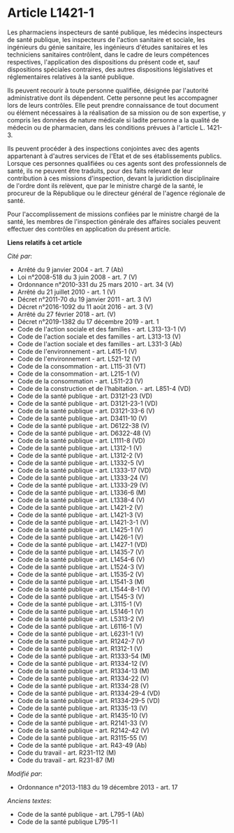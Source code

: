 # Article L1421-1

Les pharmaciens inspecteurs de santé publique, les médecins inspecteurs de santé publique, les inspecteurs de l'action
sanitaire et sociale, les ingénieurs du génie sanitaire, les ingénieurs d'études sanitaires et les techniciens sanitaires
contrôlent, dans le cadre de leurs compétences respectives, l'application des dispositions du présent code et, sauf
dispositions spéciales contraires, des autres dispositions législatives et réglementaires relatives à la santé publique. 

Ils peuvent recourir à toute personne qualifiée, désignée par l'autorité administrative dont ils dépendent. Cette personne
peut les accompagner lors de leurs contrôles. Elle peut prendre connaissance de tout document ou élément nécessaires à la
réalisation de sa mission ou de son expertise, y compris les données de nature médicale si ladite personne a la qualité de
médecin ou de pharmacien, dans les conditions prévues à l'article L. 1421-3. 

Ils peuvent procéder à des inspections conjointes avec des agents appartenant à d'autres services de l'Etat et de ses
établissements publics. Lorsque ces personnes qualifiées ou ces agents sont des professionnels de santé, ils ne peuvent être
traduits, pour des faits relevant de leur contribution à ces missions d'inspection, devant la juridiction disciplinaire de
l'ordre dont ils relèvent, que par le ministre chargé de la santé, le procureur de la République ou le directeur général de
l'agence régionale de santé. 

Pour l'accomplissement de missions confiées par le ministre chargé de la santé, les membres de l'inspection générale des
affaires sociales peuvent effectuer des contrôles en application du présent article.

**Liens relatifs à cet article**

_Cité par_:

  - Arrêté du 9 janvier 2004 - art. 7 (Ab)
  - Loi n°2008-518 du 3 juin 2008 - art. 7 (V)
  - Ordonnance n°2010-331 du 25 mars 2010 - art. 34 (V)
  - Arrêté du 21 juillet 2010 - art. 1 (V)
  - Décret n°2011-70 du 19 janvier 2011 - art. 3 (V)
  - Décret n°2016-1092 du 11 août 2016 - art. 3 (V)
  - Arrêté du 27 février 2018 - art. (V)
  - Décret n°2019-1382 du 17 décembre 2019 - art. 1
  - Code de l'action sociale et des familles - art.  L313-13-1 (V)
  - Code de l'action sociale et des familles - art. L313-13 (V)
  - Code de l'action sociale et des familles - art. L331-3 (Ab)
  - Code de l'environnement - art. L415-1 (V)
  - Code de l'environnement - art. L521-12 (V)
  - Code de la consommation - art. L115-31 (VT)
  - Code de la consommation - art. L215-1 (V)
  - Code de la consommation - art. L511-23 (V)
  - Code de la construction et de l'habitation. - art. L851-4 (VD)
  - Code de la santé publique - art. D3121-23 (VD)
  - Code de la santé publique - art. D3121-23-1 (VD)
  - Code de la santé publique - art. D3121-33-6 (V)
  - Code de la santé publique - art. D3411-10 (V)
  - Code de la santé publique - art. D6122-38 (V)
  - Code de la santé publique - art. D6322-48 (V)
  - Code de la santé publique - art. L1111-8 (VD)
  - Code de la santé publique - art. L1312-1 (V)
  - Code de la santé publique - art. L1312-2 (V)
  - Code de la santé publique - art. L1332-5 (V)
  - Code de la santé publique - art. L1333-17 (VD)
  - Code de la santé publique - art. L1333-24 (V)
  - Code de la santé publique - art. L1333-29 (V)
  - Code de la santé publique - art. L1336-6 (M)
  - Code de la santé publique - art. L1338-4 (V)
  - Code de la santé publique - art. L1421-2 (V)
  - Code de la santé publique - art. L1421-3 (V)
  - Code de la santé publique - art. L1421-3-1 (V)
  - Code de la santé publique - art. L1425-1 (V)
  - Code de la santé publique - art. L1426-1 (V)
  - Code de la santé publique - art. L1427-1 (VD)
  - Code de la santé publique - art. L1435-7 (V)
  - Code de la santé publique - art. L1454-6 (V)
  - Code de la santé publique - art. L1524-3 (V)
  - Code de la santé publique - art. L1535-2 (V)
  - Code de la santé publique - art. L1541-3 (M)
  - Code de la santé publique - art. L1544-8-1 (V)
  - Code de la santé publique - art. L1545-3 (V)
  - Code de la santé publique - art. L3115-1 (V)
  - Code de la santé publique - art. L5146-1 (V)
  - Code de la santé publique - art. L5313-2 (V)
  - Code de la santé publique - art. L6116-1 (V)
  - Code de la santé publique - art. L6231-1 (V)
  - Code de la santé publique - art. R1242-7 (V)
  - Code de la santé publique - art. R1312-1 (V)
  - Code de la santé publique - art. R1333-54 (M)
  - Code de la santé publique - art. R1334-12 (V)
  - Code de la santé publique - art. R1334-13 (M)
  - Code de la santé publique - art. R1334-22 (V)
  - Code de la santé publique - art. R1334-28 (V)
  - Code de la santé publique - art. R1334-29-4 (VD)
  - Code de la santé publique - art. R1334-29-5 (VD)
  - Code de la santé publique - art. R1335-13 (V)
  - Code de la santé publique - art. R1435-10 (V)
  - Code de la santé publique - art. R2141-33 (V)
  - Code de la santé publique - art. R2142-42 (V)
  - Code de la santé publique - art. R3115-55 (V)
  - Code de la santé publique - art. R43-49 (Ab)
  - Code du travail - art. R231-112 (M)
  - Code du travail - art. R231-87 (M)

_Modifié par_:

  - Ordonnance n°2013-1183 du 19 décembre 2013 - art. 17

_Anciens textes_:

  - Code de la santé publique - art. L795-1 (Ab)
  - Code de la santé publique L795-1 I
